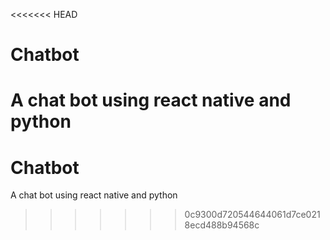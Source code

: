 <<<<<<< HEAD
# Chatbot
A chat bot using react native and python
=======
# Chatbot
A chat bot using react native and python
>>>>>>> 0c9300d720544644061d7ce0218ecd488b94568c
